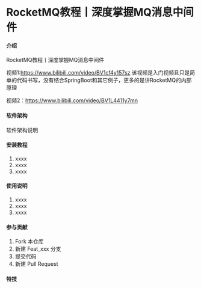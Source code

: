 # RocketMQ教程丨深度掌握MQ消息中间件

#### 介绍
RocketMQ教程丨深度掌握MQ消息中间件

视频1:https://www.bilibili.com/video/BV1cf4y157sz
该视频是入门视频且只是简单的代码书写，没有结合SpringBoot和其它例子，更多的是讲RocketMQ的内部原理

视频2：https://www.bilibili.com/video/BV1L4411y7mn
#### 软件架构
软件架构说明


#### 安装教程

1.  xxxx
2.  xxxx
3.  xxxx

#### 使用说明

1.  xxxx
2.  xxxx
3.  xxxx

#### 参与贡献

1.  Fork 本仓库
2.  新建 Feat_xxx 分支
3.  提交代码
4.  新建 Pull Request


#### 特技
